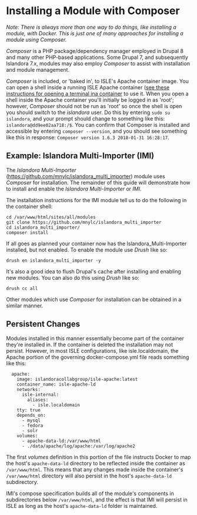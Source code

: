 <!--- PAGE_TITLE --->

# Installing a Module with Composer

_Note: There is always more than one way to do things, like installing a module, with Docker.  This is just one of many approaches for installing a module using Composer._

_Composer_ is a PHP package/dependency manager employed in Drupal 8 and many other PHP-based applications.  Some Drupal 7, and subsequently Islandora 7.x, modules may also employ _Composer_ to assist with installation and module management.  

_Composer_ is included, or 'baked in', to ISLE's Apache container image.  You can open a shell inside a running ISLE Apache container ([see these instructions for opening a terminal ina container](open-terminal-in-running-container.md) to use it.  When you open a shell inside the Apache container you'll initially be logged in as 'root'; however, _Composer_ should not be run as 'root' so once the shell is open you should switch to the _islandora_ user.  Do this by entering `sudo su islandora`, and your prompt should change to something like this: `islandora@dd9ee02aa718:/$`.  You can confirm that Composer is installed and accessible by entering `composer --version`, and you should see something like this in response: `Composer version 1.6.3 2018-01-31 16:28:17`.

## Example: Islandora Multi-Importer (IMI)

The *Islandora Multi-Importer* (https://github.com/mnylc/islandora_multi_importer) module uses _Composer_ for installation.  The remainder of this guide will demonstrate how to install and enable the *Islandora Multi-Importer* or _IMI_.  

The installation instructions for the IMI module tell us to do the following in the container shell:

```
cd /var/www/html/sites/all/modules
git clone https://github.com/mnylc/islandora_multi_importer
cd islandora_multi_importer/
composer install
```

If all goes as planned your container now has the Islandora_Multi-Importer installed, but not enabled.  To enable the module use _Drush_ like so:

```
drush en islandora_multi_importer -y
```

It's also a good idea to flush Drupal's cache after installing and enabling new modules.  You can also do this using _Drush_ like so:

```
drush cc all
```

Other modules which use _Composer_ for installation can be obtained in a similar manner.

## Persistent Changes

Modules installed in this manner essentially become part of the container they're installed in.  If the container is deleted the installation may not persist.  However, in most ISLE configurations, like isle.localdomain, the Apache portion of the governing docker-compose.yml file reads something like this:

```
  apache:
    image: islandoracollabgroup/isle-apache:latest
    container_name: isle-apache-ld
    networks:
      isle-internal:
        aliases:
          - isle.localdomain
    tty: true
    depends_on:
      - mysql
      - fedora
      - solr
    volumes:
      - apache-data-ld:/var/www/html
      - ./data/apache/log/apache:/var/log/apache2
```

The first _volumes_ definition in this portion of the file instructs Docker to map the host's `apache-data-ld` directory to be reflected inside the container as `/var/www/html`.   This means that any changes made inside the container's `/var/www/html` directory will also persist in the host's `apache-data-ld` subdirectory.

IMI's compose specification builds all of the module's components in subdirectories below `/var/www/html`, and the effect is that IMI will persist in ISLE as long as the host's `apache-data-ld` folder is maintained.
